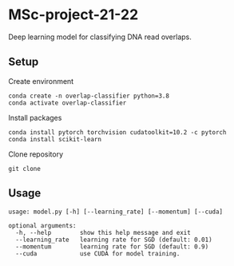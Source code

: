 # MSc-project-21-22

Deep learning model for classifying DNA read overlaps.

## Setup

Create environment
```
conda create -n overlap-classifier python=3.8
conda activate overlap-classifier
```

Install packages
```
conda install pytorch torchvision cudatoolkit=10.2 -c pytorch 
conda install scikit-learn
```

Clone repository

```
git clone 
```

## Usage
```
usage: model.py [-h] [--learning_rate] [--momentum] [--cuda]

optional arguments:
  -h, --help        show this help message and exit
  --learning_rate   learning rate for SGD (default: 0.01)
  --momentum        learning rate for SGD (default: 0.9)
  --cuda            use CUDA for model training.
```